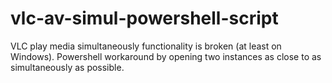 # vlc-av-simul-powershell-script
VLC play media simultaneously functionality is broken (at least on Windows). Powershell workaround by opening two instances as close to as simultaneously as possible.
